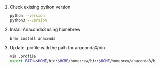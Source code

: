 1. Check existing python version
   ```sh
   python --version
   python3 --version
   ```
2. Install Anaconda3 using homebrew
   ```sh
   brew install anaconda
   ```
3. Update .profile with the path for anaconda3/bin
   ```sh
   vim .profile
   export PATH=$HOME/bin:$HOME/homebrew/bin:$HOME/homebrew/anaconda3/bin:$PATH
   ```